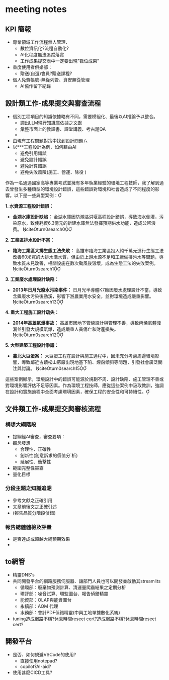 # meeting notes

## KPI 簡報

- 專業領域工作流程無人管理、
  - 數位資訊化?流程自動化?
  - AI化程度無法追蹤落實
  - 工作成果提交表中一定要出現"數位成果"
- 重度使用者俱樂部：
  - 贈送(自選)會員?贈送課程?
- 個人免費帳號-無從列管、資安無從管理
  - AI協作留下紀錄

## 設計類工作-成果提交與審查流程

- 個別工程項目的知識依據略有不同，需要模組化、最後以AI推論予以整合。
  - 調出LLM現行知識庫依據之文獻
  - 彙整市面上的教課書、課堂講義、考古題QA
  - 
- 由現有工程問題對策中找到設計問題ㄙ
- 以***工程設計為例，如何藉由AI
  - 避免引用錯誤
  - 避免設計錯誤
  - 避免計算錯誤
  - 避免失敗風險(施工、營運、除役 )

作為一名通過國家高等專業考試並擁有多年執業經驗的環境工程技師，我了解到過去曾發生多種類型的環境設計錯誤，這些錯誤對環境和社會造成了不同程度的影響。以下是一些典型案例：

**1. 水資源工程設計錯誤：**

- **金湖水庫設計缺陷：** 金湖水庫因防潮溢洪堰高程設計錯誤，導致海水倒灌，污染原水，致使耗資6.3億元的新建水庫無法發揮預期供水功能，造成公帑浪費。 citeturn0search0

**2. 工業區排水設計不當：**

- **臨海工業區大排生態工法失敗：** 高雄市臨海工業區投入約千萬元進行生態工法改善60米寬的大排水溝水質，但由於上游水源不足和工廠偷排污水等問題，導致水質未見改善，相關設施在數次颱風後毀壞，成為生態工法的失敗案例。 citeturn0search1

**3. 工業廢水處理設計缺陷：**

- **2013年日月光廢水污染事件：** 日月光半導體K7廠因廢水處理設計不當，導致含鎳廢水污染後勁溪，影響下游農業用水安全，並對環境造成嚴重影響。 citeturn0search13

**4. 重大工程施工設計疏失：**

- **2014年高雄氣爆事故：** 高雄市因地下管線設計與管理不善，導致丙烯氣體洩漏並引發大規模氣爆，造成嚴重人員傷亡和財產損失。 citeturn0search12

**5. 大型建築工程設計爭議：**

- **臺北大巨蛋案：** 大巨蛋工程在設計與施工過程中，因未充分考慮周邊環境影響，導致鄰近古蹟松山菸廠出現地基下陷、煙囪傾斜等問題，引發社會廣泛關注與討論。 citeturn0search15

這些案例顯示，環境設計中的錯誤可能源於規劃不周、設計缺陷、施工管理不善或對環境影響評估不足等因素。作為環境工程技師，應從這些案例中汲取教訓，強調在設計和實施過程中全面考慮環境因素，確保工程的安全性和可持續性。 

## 文件類工作-成果提交與審核流程

### 構想大綱階段

- 提綱經AI審查，審查要項：
- 觀念發想
  - 合理性、正確性
  - 創新性(創意訴求的價值分`析)
  - 延展性、衝擊性
- 範圍完整性審查
- 量化目標

### 分段主題之知識追溯

- 參考文獻之正確引用
- 文章前後文之正確引述
- (報告品質分階段偵錯)

### 報告總體體檢及評量

- 是否達成或超越大綱預期效果
- 
## to網管

- 精靈DNS's
- 共同開發平台的網路服務伺服器、讓部門人員也可以開發並啟動其streamlits
  - 循環部：廢棄物預測計算、清運量爬蟲結果之定期分析
  - 環評部：噪音試算、環監圖台、報告偵錯精靈
  - 能資部：OLAP與能資圖台
  - 永續部：AQM 代理
  - 水務部：會計PDF偵錯精靈(中興工地單據數化系統)
- tuning造成網路不穩?休息時間reseet cert?造成網路不穩?休息時間reseet cert?

## 開發平台

- 是否、如何規避VSCode的使用?
  - 直接使用notepad?
  - copilot?AI-aid?
- 使用甚麼CICD工具?